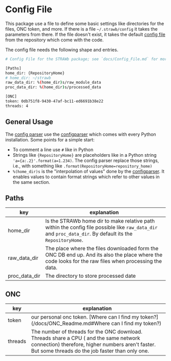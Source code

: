 # Config File

This package use a file to define some basic settings like directories for the files, ONC token, and more. If there is a file `~/.strawb/config` it takes the parameters from there. If the file doesn't exist, it takes the default [config file](/config) from the repository which come with the code.

The config file needs the following shape and entries.
```bash
# Config File for the STRAWb package; see `docs/Config_File.md` for more information

[Paths]
home_dir: {RepositoryHome}
# home_dir: ~/strawb
raw_data_dir: %(home_dir)s/raw_module_data
proc_data_dir: %(home_dir)s/processed_data

[ONC]
token: 0db751f8-9430-47af-bc11-ed6691b38e22
threads: 4
```

## General Usage
The [config parser](/src/strawb/config_parser/__init__.py) use the [configparser](https://docs.python.org/3/library/configparser.html) which comes with every Python installation. Some points for a simple start:
- To comment a line use `#` like in Python
- Strings like `{RepositoryHome}` are placeholders like in a Python string ` 'a={a:.2}'.format(a=1.234)`. The config parser replace those strings, i.e., with something like `.format(RepositoryHome=repository_home)`
- `%(home_dir)s` is the "interpolation of values" done by the [configparser](https://docs.python.org/3/library/configparser.html). It enables values to contain format strings which refer to other values in the same section.

## Paths
| key | explanation
|---|---|
| home_dir | Is the STRAWb home dir to make relative path within the config file possible like `raw_data_dir` and `proc_data_dir`. By default its the `RepositoryHome`.|
| raw_data_dir | The place where the files downloaded form the ONC DB end up. And its also the place where the code looks for the raw files when processing the data.|
| proc_data_dir | The directory to store processed date | 

## ONC
| key | explanation
|---|---|
| token | our personal onc token. [Where can I find my token?](/docs/ONC_Readme.md#Where can I find my token?) |
| threads | The number of threads for the ONC download. Threads share a CPU ( and the same network connection) therefore, higher numbers aren't faster. But some threads do the job faster than only one.|

